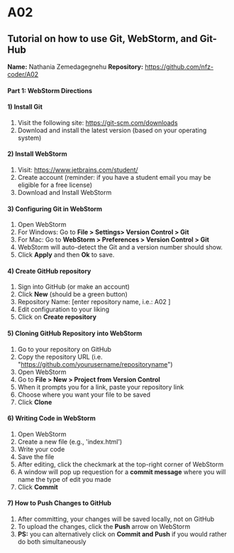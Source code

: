 # A02
## Tutorial on how to use Git, WebStorm, and Git-Hub
**Name:** Nathania Zemedagegnehu
**Repository:** https://github.com/nfz-coder/A02


#### Part 1: WebStorm Directions
#### 1) Install Git
1. Visit the following site: https://git-scm.com/downloads
2. Download and install the latest version (based on your operating system)

#### 2) Install WebStorm
1. Visit: https://www.jetbrains.com/student/
2. Create account (reminder: if you have a student email you may be eligible for a free license)
3. Download and Install WebStorm

#### 3) Configuring Git in WebStorm
1. Open WebStorm
2. For Windows: Go to **File > Settings> Version Control > Git** 
3. For Mac: Go to **WebStorm > Preferences > Version Control > Git**
4. WebStorm will auto-detect the Git and a version number should show.
5. Click **Apply** and then **Ok** to save.

#### 4) Create GitHub repository
1. Sign into GitHub (or make an account)
2. Click **New** (should be a green button)
3. Repository Name: [enter repository name, i.e.: A02 ]
4. Edit configuration to your liking
5. Click on **Create repository**

#### 5) Cloning GitHub Repository into WebStorm
1. Go to your repository on GitHub
2. Copy the repository URL (i.e. "https://github.com/yourusername/repositoryname")
3. Open WebStorm
4. Go to **File > New > Project from Version Control**
5. When it prompts you for a link, paste your repository link
6. Choose where you want your file to be saved
7. Click **Clone**

#### 6) Writing Code in WebStorm
1. Open WebStorm
2. Create a new file (e.g., 'index.html')
3. Write your code
4. Save the file
5. After editing, click the checkmark at the top-right corner of WebStorm
6. A window will pop up requestion for a **commit message** where you will name the type of edit you made
7. Click **Commit**
   
#### 7) How to Push Changes to GitHub
1. After committing, your changes will be saved locally, not on GitHub
2. To upload the changes, click the **Push** arrow on WebStorm
3. **PS:** you can alternatively click on **Commit and Push** if you would rather do both simultaneously






